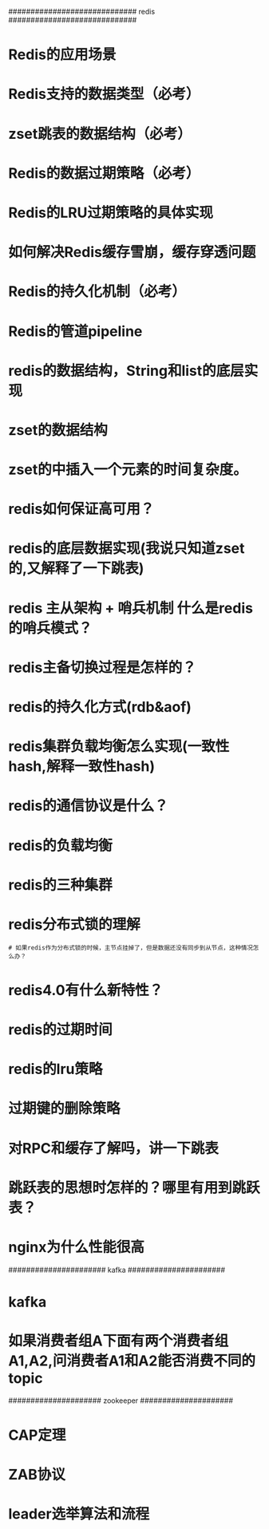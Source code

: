 #############################
redis
#############################

# Redis的应用场景
# Redis支持的数据类型（必考）
# zset跳表的数据结构（必考）
# Redis的数据过期策略（必考）
# Redis的LRU过期策略的具体实现
# 如何解决Redis缓存雪崩，缓存穿透问题
# Redis的持久化机制（必考）
# Redis的管道pipeline
# redis的数据结构，String和list的底层实现
  # zset的数据结构
  # zset的中插入一个元素的时间复杂度。
# redis如何保证高可用？
# redis的底层数据实现(我说只知道zset的,又解释了一下跳表)
# redis 主从架构 + 哨兵机制  什么是redis的哨兵模式？
# redis主备切换过程是怎样的？
# redis的持久化方式(rdb&aof)
# redis集群负载均衡怎么实现(一致性hash,解释一致性hash)
# redis的通信协议是什么？
# redis的负载均衡
# redis的三种集群
# redis分布式锁的理解
    # 如果redis作为分布式锁的时候，主节点挂掉了，但是数据还没有同步到从节点，这种情况怎么办？
# redis4.0有什么新特性？
# redis的过期时间
# redis的lru策略
# 过期键的删除策略
# 对RPC和缓存了解吗，讲一下跳表
# 跳跃表的思想时怎样的？哪里有用到跳跃表？



# nginx为什么性能很高

######################
kafka
######################

# kafka
# 如果消费者组A下面有两个消费者组A1,A2,问消费者A1和A2能否消费不同的topic

#####################
zookeeper
#####################
# CAP定理
# ZAB协议
# leader选举算法和流程